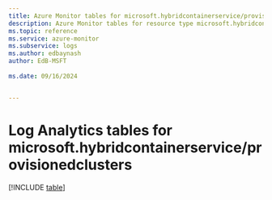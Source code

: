 ```yaml
---
title: Azure Monitor tables for microsoft.hybridcontainerservice/provisionedclusters
description: Azure Monitor tables for resource type microsoft.hybridcontainerservice/provisionedclusters
ms.topic: reference
ms.service: azure-monitor
ms.subservice: logs
ms.author: edbaynash
author: EdB-MSFT
   
ms.date: 09/16/2024


---
```


# Log Analytics tables for microsoft.hybridcontainerservice/provisionedclusters  

[!INCLUDE [table](~/reusable-content/ce-skilling/azure/includes/azure-monitor/reference/tables/microsoft-hybridcontainerservice_provisionedclusters-include.md)]


